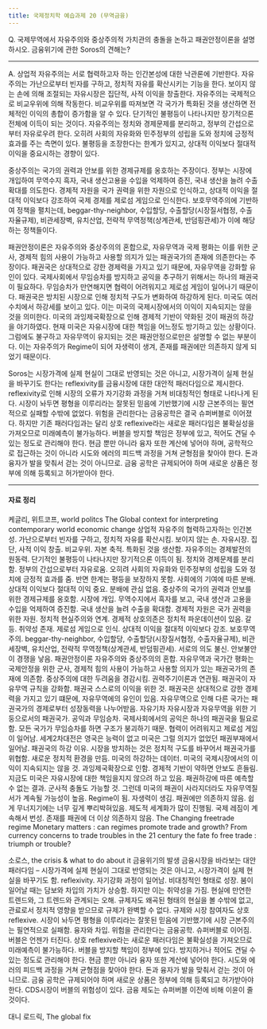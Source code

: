 ```yaml
---
title: 국제정치학 예습과제 20 (무역금융)
---
```


Q. 국제무역에서 자유주의와 중상주의적 가치관의 충돌을 논하고 패권안정이론을 설명하시오. 금융위기에 관한 Soros의 견해는?

---

A. 상업적 자유주의는 서로 협력하고자 하는 인간본성에 대한 낙관론에 기반한다. 자유주의는 가난으로부터 빈자를 구하고, 정치적 자유를 확산시키는 기능을 한다. 보이지 않는 손에 의해 조절되는 자유시장은 집단적, 사적 이익을 창출한다. 자유주의는 국제적으로 비교우위에 의해 작동한다. 비교우위를 따져보면 각 국가가 특화된 것을 생산하면 전체적인 이익의 총합이 증가함을 알 수 있다. 단기적인 불평등이 나타나지만 장기적으론 전체에 이득이 되는 것이다. 자유주의는 정치와 경제문제를 분리하고, 정부의 간섭으로부터 자유로우려 한다. 오히려 사회의 자유화와 민주정부의 성립을 도와 정치에 긍정적 효과를 주는 측면이 있다. 불평등을 조장한다는 한계가 있지고, 상대적 이익보다 절대적 이익을 중요시하는 경향이 있다.

중상주의는 국가의 권력과 안보를 위한 경제규제를 옹호하는 주장이다. 정부는 시장에 개입하여 무역수지 흑자, 국내 생산고용을 수입을 억제하여 증진, 국내 생산을 늘려 수출 확대를 의도한다. 경제적 자원을 국가 권력을 위한 자원으로 인식하고, 상대적 이익을 절대적 이익보다 강조하여 국제 경제를 제로섬 게임으로 인식한다. 보호무역주의에 기반하여 정책을 펼치는데, beggar-thy-neighbor, 수입할당, 수출할당(시장질서협정, 수출자율규제), 비관세장벽, 유치산업, 전략적 무역정책(상계관세, 반덤핑관세)가 이에 해당하는 정책들이다.

패권안정이론은 자유주의와 중상주의의 혼합으로, 자유무역과 국제 평화는 이를 위한 군사, 경제적 힘의 사용이 가능하고 사용할 의지가 있는 패권국가의 존재에 의존한다는 주장이다. 패권국은 상대적으로 강한 경제력을 가지고 있기 때문에, 자유무역을 강화할 유인이 있다. 국제사회에서 무임승차를 방지하고 공익을 추구하기 위해서는 하나의 패권국이 필요하다. 무임승차가 만연해지면 협력이 어려워지고 제로섬 게임이 일어나기 때문이다. 패권국은 방치된 시장으로 인해 정치적 구도가 변화하여 하강하게 된다. 미국도 여러 수치에서 하강세를 보이고 있다. 이는 미국의 국제시장에서의 이익이 지속되지는 않을 것을 의미한다. 미국의 과잉제국확장으로 인해 경제적 기반이 약화된 것이 패권의 하강을 야기하였다. 현재 미국은 자유시장에 대한 책임을 어느정도 방기하고 있는 상황이다. 그럼에도 불구하고 자유무역이 유지되는 것은 패권안정으로만은 설명할 수 없는 부분이다. 이는 자유주의가  Regime이 되어 자생력이 생겨, 존재를 패권에만 의존하지 않게 되었기 때문이다.

Soros는 시장가격에 실제 현실이 그대로 반영되는 것은 아니고, 시장가격이 실제 현실을 바꾸기도 한다는 reflexivity를 금융시장에 대한 대안적 패러다임으로 제시한다. reflexivity로 인해 시장의 오류가 자기강화 과정을 거쳐 비대칭적인 형태로 나타나게 된다. 시장이 놔두면 평형을 이루리라는 잘못된 믿음에 기반했기에 시장 근본주의는 필연적으로 실패할 수밖에 없었다. 위험을 관리한다는 금융공학은 결국 슈퍼버블로 이어졌다. 하지만 기존 패러다임과는 달리 상호 reflexive라는 새로운 패러다임은 불확실성을 가져오므로 미래예측이 불가능하다. 버블을 방지할 책임은 정부에 있고, 적어도 견딜 수 있는 정도로 관리해야 한다. 현금 뿐만 아니라 융자 또한 계산에 넣어야 하며, 공학적으로 접근하는 것이 아니라 시도와 에러의 피드백 과정을 거쳐 균형점을 찾아야 한다. 돈과 융자가 발을 맞춰서 걷는 것이 아니므로. 금융 공학은 규제되어야 하며 새로운 상품은 정부에 의해 등록되고 허가받아야 한다.

---

#### 자료 정리

케글리, 위트코프, world politcs
 The Global context for interpreting contemporary world economic change
 상업적 자유주의
협력하고자하는 인간본성. 가난으로부터 빈자를 구하고, 정치적 자유를 확산시킴. 보이지 않는 손. 자유시장. 집단, 사적 이익 창출. 비교우위. 자본 축적. 특화된 것을 생산함. 자유주의는 경제발전의 원동력. 단기적인 불평등이 나타나지만 장기적으론 이득이 됨. 정치와 경제문제를 분리함. 정부의 간섭으로부터 자유로움. 오히려 사회의 자유화와 민주정부의 성립을 도와 정치에 긍정적 효과를 줌. 반면 한계는 평등을 보장하지 못함. 사회에의 기여에 따른 분배. 상대적 이익보다 절대적 이익 중요. 분배에 관심 없음.
 중상주의
국가의 권력과 안보를 위한 경제규제를 옹호함. 시장에 개입. 무역수지에서 흑자를 보고, 국내 생산과 고용을 수입을 억제하여 증진함. 국내 생산을 늘려 수출을 확대함. 경제적 자원은 국가 권력을 위한 자원. 정치적 현실주의와 연계. 경제적 상호의존은 정치적 파운데이션이 있음. 갈등. 취약성 존재. 제로섬 게임으로 인식. 상대적 이익을 절대적 이익보다 강조. 보호무역주의. beggar-thy-neighbor, 수입할당, 수출할당(시장질서협정, 수출자율규제), 비관세장벽, 유치산업, 전략적 무역정책(상계관세, 반덤핑관세). 서로의 의도 불신. 안보불안이 경쟁을 낳음.
 패권안정이론
자유주의와 중상주의의 혼합. 자유무역과 국가간 평화는 국제안정을 위한 군사, 경제적 힘의 사용이 가능하고 사용할 의지가 있는 패권국가의 존재에 의존함. 중상주의에 대한 두려움을 경감시킴. 권력주기이론과 연관됨. 패권국이 자유무역 규칙을 강화함. 패권국 스스로의 이익을 위한 것. 패권국은 상대적으로 강한 경제력을 가지고 있기 떄문에, 자유무역에의 유인이 있음. 자유무역으로 인해 다른 국가는 패권국가의 경제로부터 성장동력을 나누어받음. 자유기차
자유시장과 자유무역을 위한 기둥으로서의 패권국가. 공익과 무임승차. 국제사회에서의 공익은 하나의 패권국을 필요로 함. 모든 국가가 무임승차를 하면 구조가 붕괴하기 때문. 협력이 어려워지고 제로섬 게임이 일어남. 세계2차대전은 영국은 능력이 없고 미국은 그럴 의지가 없었던 패권부재에서 일어남.
패권국의 하강 이유. 시장을 방치하는 것은 정치적 구도를 바꾸어서 패권국가를 위협함. 새로운 정치적 환경을 만듬. 미국의 하강하는 데이터. 미국의 국제시장에서의 이익이 지속되지는 않을 것. 과잉제국확장으로 인함. 경제적 기반이 약하면 안보도 흔들림. 지금도 미국은 자유시장에 대한 책임을지지 않으려 하고 있음.
패권하강에 따른 예측할 수 없는 결과. 군사적 충돌도 가능할 것. 그런데 미국의 패권이 사라지더라도 자유무역질서가 계속될 가능성이 높음. Regime이 됨. 자생력이 생김. 패권에만 의존하지 않음. 쉽게 무너지기에는 너무 깊게 뿌리박혀있음. 제도적 세계화가 많이 진행됨. 국제 레짐이 계속해서 번성. 존재를 패권에 더 이상 의존하지 않음.
The Changing freetrade regime
Monetary matters : can regimes promote trade and growth?
From currency concerns to trade troubles in the 21 century
the fate fo free trade : triumph or trouble?

소로스, the crisis & what to do about it
금융위기의 발생
금융시장을 바라보는 대안 패러다임 – 시장가격에 실제 현실이 그대로 반영되는 것은 아니고, 시장가격이 실제 현실을 바꾸기도 함. reflexivity. 자기강화 과정이 일어남. 비대칭적인 형태로 성장. 붐이 일어날 때는 담보와 차입의 가치가 상승함. 하지만 이는 취약성을 가짐. 현실에 만연한 트렌드와, 그 트렌드와 관계되는 오해. 규제자도 왜곡된 형태의 현실을 볼 수밖에 없고, 관료로서 정치적 영향을 받으므로 규제가 완벽할 수 없다. 규제와 시장 참여자도 상호 reflexive.
시장이 놔두면 평형을 이루리라는 잘못된 믿음에 기반했기에 시장 근본주의는 필연적으로 실패함. 융자와 차입. 위험을 관리한다는 금융공학. 슈퍼버블로 이어짐. 버블은 언젠가 터진다. 상호 reflexive라는 새로운 패러다임은 불확실성을 가져오므로 미래예측이 불가능하다.
버블을 방지할 책임이 정부에 있다. 방지하거나 적어도 견딜 수 있는 정도로 관리해야 한다. 현금 뿐만 아니라 융자 또한 계산에 넣어야 한다. 시도와 에러의 피드백 과정을 거쳐 균형점을 찾아야 한다. 돈과 융자가 발을 맞춰서 걷는 것이 아니므로. 금융 공학은 규제되어야 하며 새로운 상품은 정부에 의해 등록되고 허가받아야 한다. CDS시장이 버블의 위험성이 있다. 금융 제도는 슈퍼버블 이전에 비해 이윤이 줄 것이다.

대니 로드릭, The global fix
